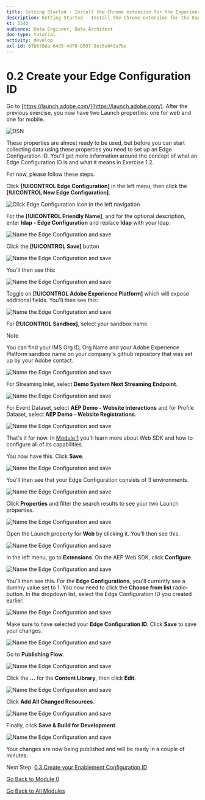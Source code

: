 ```yaml
---
title: Getting Started - Install the Chrome extension for the Experience League documentation
description: Getting Started - Install the Chrome extension for the Experience League documentation
kt: 5342
audience: Data Engineer, Data Architect
doc-type: tutorial
activity: develop
exl-id: 0fb670da-64d5-4d78-b597-5ec6a043a7ba
---
```

# 0.2 Create your Edge Configuration ID

Go to [https://launch.adobe.com/](https://launch.adobe.com/). After the previous exercise, you now have two Launch properties: one for web and one for mobile.

![DSN](./images/launchprop.png)

These properties are almost ready to be used, but before you can start collecting data using these properties you need to set up an Edge Configuration ID. You'll get more information around the concept of what an Edge Configuration ID is and what it means in Exercise 1.2.

For now, please follow these steps.

Click **[!UICONTROL Edge Configuration]** in the left menu, then click the **[!UICONTROL New Edge Configuration]**.

![Click Edge Configuration icon in the left navigation](./images/edgeconfig1.png)

For the **[!UICONTROL Friendly Name]**, and for the optional description, enter **ldap - Edge Configuration** and replace **ldap** with your ldap.

![Name the Edge Configuration and save](./images/edgeconfig2.png)

Click the **[!UICONTROL Save]** button

![Name the Edge Configuration and save](./images/save.png)

You'll then see this:

![Name the Edge Configuration and save](./images/edgeconfig3.png)

Toggle on **[!UICONTROL Adobe Experience Platform]** which will expose additional fields. You'll then see this:

![Name the Edge Configuration and save](./images/edgeconfig4.png)

For **[!UICONTROL Sandbox]**, select your sandbox name.

>[!NOTE]
>
> You can find your IMS Org ID, Org Name and your Adobe Experience Platform sandbox name on your company's github repository that was set up by your Adobe contact.

![Name the Edge Configuration and save](./images/edgeconfig5.png)

For Streaming Inlet, select **Demo System Next Streaming Endpoint**.

![Name the Edge Configuration and save](./images/edgeconfig6.png)

For Event Dataset, select **AEP Demo - Website Interactions** and for Profile Dataset, select **AEP Demo - Website Registrations**.

![Name the Edge Configuration and save](./images/edgeconfig7.png)

That's it for now. In [Module 1](./../module1/data-ingestion-launch-web-sdk.md) you'll learn more about Web SDK and how to configure all of its capabilities.

You now have this. Click **Save**.

![Name the Edge Configuration and save](./images/edgeconfig8.png)

You'll then see that your Edge Configuration consists of 3 environments.

![Name the Edge Configuration and save](./images/edgeconfig9.png)

Click **Properties** and filter the search results to see your two Launch properties.

![Name the Edge Configuration and save](./images/edgeconfig10.png) 

Open the Launch property for **Web** by clicking it. You'll then see this.

![Name the Edge Configuration and save](./images/edgeconfig11.png)

In the left menu, go to **Extensions**. On the AEP Web SDK, click **Configure**.

![Name the Edge Configuration and save](./images/edgeconfig12.png) 

You'll then see this. For the **Edge Configurations**, you'll currently see a dummy value set to 1. You now need to click the **Choose from list** radio-button. In the dropdown list, select the Edge Configuration ID you created earlier.

![Name the Edge Configuration and save](./images/edgeconfig13.png)

Make sure to have selected your **Edge Configuration ID**. Click **Save** to save your changes.

![Name the Edge Configuration and save](./images/edgeconfig14.png)

Go to **Publishing Flow**.

![Name the Edge Configuration and save](./images/edgeconfig15.png) 

Click the **...** for the **Content Library**, then click **Edit**.

![Name the Edge Configuration and save](./images/edgeconfig16.png) 

Click **Add All Changed Resources**.

![Name the Edge Configuration and save](./images/edgeconfig17.png) 

Finally, click **Save & Build for Development**.

![Name the Edge Configuration and save](./images/edgeconfig18.png) 

Your changes are now being published and will be ready in a couple of minutes.

Next Step: [0.3 Create your Enablement Configuration ID](./ex3.md)

[Go Back to Module 0](./getting-started.md)

[Go Back to All Modules](./../../overview.md)
